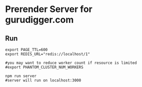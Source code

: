 Prerender Server for gurudigger.com 
========

Run
----------
```
export PAGE_TTL=600
export REDIS_URL="redis://localhost/1"

#you may want to reduce worker count if resource is limited 
#export PHANTOM_CLUSTER_NUM_WORKERS

npm run server
#server will run on localhost:3000
```

